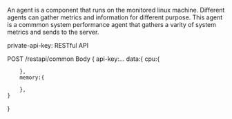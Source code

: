 An agent is a component that runs on the monitored linux machine. Different agents can gather metrics and information for different purpose. This agent is a commmon system performance agent that gathers a varity of system metrics and sends to the server.


private-api-key: 
RESTful API

POST /restapi/common
Body 
{
    api-key:...
    data:{
        cpu:{

        },
        memory:{

        },
    }
}

